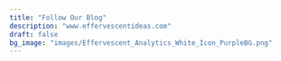 ```yaml
---
title: "Follow Our Blog"
description: "www.effervescentideas.com"
draft: false
bg_image: "images/Effervescent_Analytics_White_Icon_PurpleBG.png"
---
```

